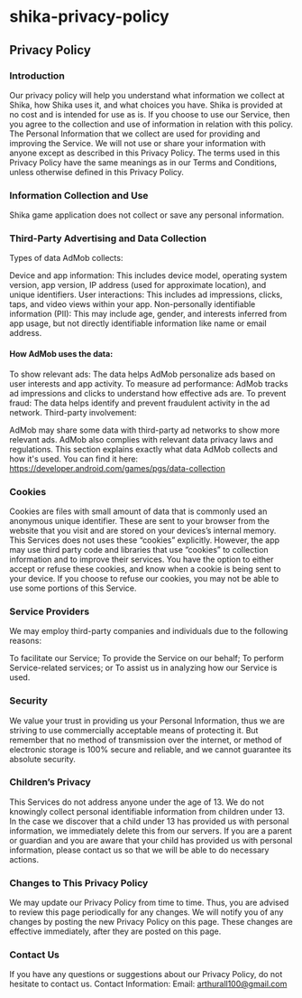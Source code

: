 # shika-privacy-policy

## Privacy Policy

### Introduction
Our privacy policy will help you understand what information we collect at Shika, how Shika uses it, and what choices you have. Shika is provided at no cost and is intended for use as is. 
If you choose to use our Service, then you agree to the collection and use of information in relation with this policy. 
The Personal Information that we collect are used for providing and improving the Service. We will not use or share your information with anyone except as described in this Privacy Policy.
The terms used in this Privacy Policy have the same meanings as in our Terms and Conditions, unless otherwise defined in this Privacy Policy.

### Information Collection and Use
Shika game application does not collect or save any personal information.

### Third-Party Advertising and Data Collection
Types of data AdMob collects:

Device and app information: This includes device model, operating system version, app version, IP address (used for approximate location), and unique identifiers.
User interactions: This includes ad impressions, clicks, taps, and video views within your app.
Non-personally identifiable information (PII): This may include age, gender, and interests inferred from app usage, but not directly identifiable information like name or email address.

#### How AdMob uses the data:

To show relevant ads: The data helps AdMob personalize ads based on user interests and app activity.
To measure ad performance: AdMob tracks ad impressions and clicks to understand how effective ads are.
To prevent fraud: The data helps identify and prevent fraudulent activity in the ad network.
Third-party involvement:

AdMob may share some data with third-party ad networks to show more relevant ads.
AdMob also complies with relevant data privacy laws and regulations.
This section explains exactly what data AdMob collects and how it's used. You can find it here: https://developer.android.com/games/pgs/data-collection

### Cookies
Cookies are files with small amount of data that is commonly used an anonymous unique identifier. These are sent to your browser from the website that you visit and are stored on your devices’s internal memory.
This Services does not uses these “cookies” explicitly. However, the app may use third party code and libraries that use “cookies” to collection information and to improve their services.
You have the option to either accept or refuse these cookies, and know when a cookie is being sent to your device. 
If you choose to refuse our cookies, you may not be able to use some portions of this Service.

### Service Providers
We may employ third-party companies and individuals due to the following reasons:

To facilitate our Service;
To provide the Service on our behalf;
To perform Service-related services; or
To assist us in analyzing how our Service is used.

### Security
We value your trust in providing us your Personal Information, thus we are striving to use commercially acceptable means of protecting it. But remember that no method of transmission over the internet, or method of electronic storage is 100% secure and reliable, and we cannot guarantee its absolute security.

### Children’s Privacy
This Services do not address anyone under the age of 13. We do not knowingly collect personal identifiable information from children under 13. In the case we discover that a child under 13 has provided us with personal information, we immediately delete this from our servers. If you are a parent or guardian and you are aware that your child has provided us with personal information, please contact us so that we will be able to do necessary actions.

### Changes to This Privacy Policy
We may update our Privacy Policy from time to time. Thus, you are advised to review this page periodically for any changes. We will notify you of any changes by posting the new Privacy Policy on this page. These changes are effective immediately, after they are posted on this page.

### Contact Us
If you have any questions or suggestions about our Privacy Policy, do not hesitate to contact us.
Contact Information:
Email: arthurall100@gmail.com
